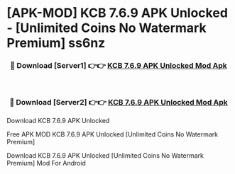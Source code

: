 # [APK-MOD] KCB 7.6.9 APK Unlocked - [Unlimited Coins No Watermark Premium] ss6nz



<div align="center">
<h3>🔴 Download [Server1] 👉👉 <a href="https://momento.my/?title=KCB_7.6.9_APK_Unlocked">KCB 7.6.9 APK Unlocked Mod Apk</a></h3><br>

<h3>🔴 Download [Server2] 👉👉 <a href="https://momento.my/?title=KCB_7.6.9_APK_Unlocked">KCB 7.6.9 APK Unlocked Mod Apk</a></h3>
</div>



Download KCB 7.6.9 APK Unlocked 

Free APK MOD KCB 7.6.9 APK Unlocked [Unlimited Coins No Watermark Premium]

Download KCB 7.6.9 APK Unlocked [Unlimited Coins No Watermark Premium] Mod For Android
